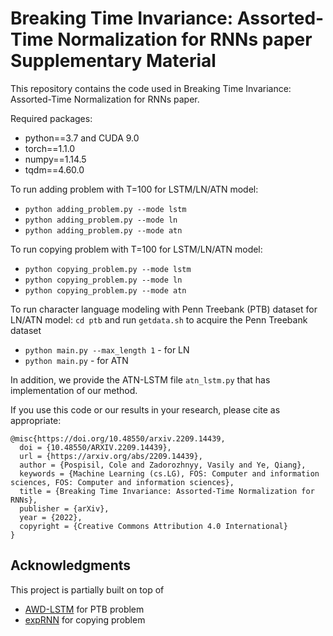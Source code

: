 # Breaking Time Invariance: Assorted-Time Normalization for RNNs paper Supplementary Material

This repository contains the code used in Breaking Time Invariance: Assorted-Time Normalization for RNNs paper.

Required packages:
+ python==3.7 and CUDA 9.0
+ torch==1.1.0
+ numpy==1.14.5
+ tqdm==4.60.0

To run adding problem with T=100 for LSTM/LN/ATN model:
+ `python adding_problem.py --mode lstm`
+ `python adding_problem.py --mode ln`
+ `python adding_problem.py --mode atn`

To run copying problem with T=100 for LSTM/LN/ATN model:
+ `python copying_problem.py --mode lstm`
+ `python copying_problem.py --mode ln`
+ `python copying_problem.py --mode atn`

To run character language modeling with Penn Treebank (PTB) dataset for LN/ATN model:
`cd ptb` and run `getdata.sh` to acquire the Penn Treebank dataset
+ `python main.py --max_length 1` - for LN
+ `python main.py` - for ATN

In addition, we provide the ATN-LSTM file `atn_lstm.py` that has implementation of our method.

If you use this code or our results in your research, please cite as appropriate:

```
@misc{https://doi.org/10.48550/arxiv.2209.14439,
  doi = {10.48550/ARXIV.2209.14439},
  url = {https://arxiv.org/abs/2209.14439},
  author = {Pospisil, Cole and Zadorozhnyy, Vasily and Ye, Qiang},
  keywords = {Machine Learning (cs.LG), FOS: Computer and information sciences, FOS: Computer and information sciences},
  title = {Breaking Time Invariance: Assorted-Time Normalization for RNNs},
  publisher = {arXiv},
  year = {2022},
  copyright = {Creative Commons Attribution 4.0 International}
}

```

## Acknowledgments
This project is partially built on top of 
+ [AWD-LSTM](https://github.com/salesforce/awd-lstm-lm) for PTB problem
+ [expRNN](https://github.com/Lezcano/expRNN) for copying problem
